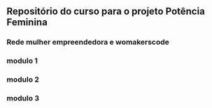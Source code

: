 ## Repositório do curso para o projeto Potência Feminina 
### Rede mulher empreendedora e womakerscode

### modulo 1
### modulo 2
### modulo 3